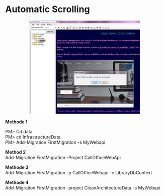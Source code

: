 # Automatic Scrolling


<p align="center">
  <img src="https://github.com/LPGTE/StacksNotes/blob/master/staksnoteexport.png" width="70%" title="hover text">
</p>



**Methode 1**  <br/>

PM> Cd data  <br/>
PM> cd InfrastructureData  <br/>
PM> Add-Migration FirstMigration -s MyWebapi  <br/>

**Method 2**  <br/>
Add-Migration FirstMigration -Project CallOfficeWebApi  <br/>

**Methode 3**  <br/>
Add-Migration FirstMigration -p CallOfficeWebapi -c LibraryDbContext  <br/>

**Methode 4**  <br/>
Add-Migration FirstMigration -project CleanArchitectureData -s MyWebapi  <br/>

